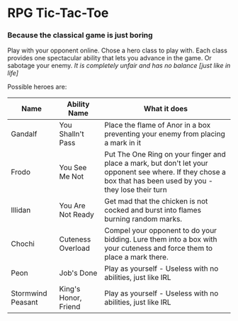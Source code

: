 # RPG Tic-Tac-Toe
### Because the classical game is just boring

Play with your opponent online.
Chose a hero class to play with. Each class provides one spectacular ability that lets you advance in the game. Or sabotage your enemy.
*It is completely unfair and has no balance [just like in life]*

Possible heroes are:

| Name      | Ability Name      | What it does                                                                 |
|-----------|-------------------|------------------------------------------------------------------------------|
| Gandalf   | You Shalln't Pass | Place the flame of Anor in a box preventing your enemy from placing a mark in it|
| Frodo     | You See Me Not    | Put The One Ring on your finger and place a mark, but don't let your opponent see where. If they chose a box that has been used by you - they lose their turn|
| Illidan   | You Are Not Ready | Get mad that the chicken is not cocked and burst into flames burning random marks.                |
| Chochi    | Cuteness Overload     | Compel your opponent to do your bidding. Lure them into a box with your cuteness and force them to place a mark there.   |
| Peon | Job's Done          | Play as yourself - Useless with no abilities, just like IRL   |
| Stormwind Peasant | King's Honor, Friend          | Play as yourself - Useless with no abilities, just like IRL   |

